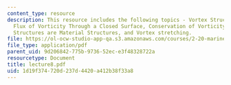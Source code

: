 ```yaml
---
content_type: resource
description: This resource includes the following topics - Vortex Structures, No Net
  Flux of Vorticity Through a Closed Surface, Conservation of Vorticity Flux, Vortex
  Structures are Material Structures, and Vortex stretching.
file: https://ol-ocw-studio-app-qa.s3.amazonaws.com/courses/2-20-marine-hydrodynamics-13-021-spring-2005/1d19f374720d237d4420a412b38f33a8_lecture8.pdf
file_type: application/pdf
parent_uid: 9d206842-775b-9736-52ec-e3f48328722a
resourcetype: Document
title: lecture8.pdf
uid: 1d19f374-720d-237d-4420-a412b38f33a8
---
```

